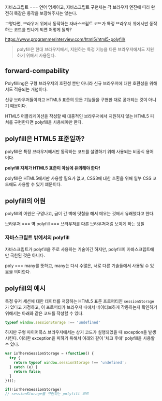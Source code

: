 자바스크립트 === 언어 명세이고, 자바스크립트 구현체는 각 브라우저 엔진에 따라 완전히 똑같은 동작을 보장해주지는 않는다.

그렇다면, 브라우저 위에서 동작하는 자바스크립트 코드가 특정 브라우저 위에서만 동작하는 코드를 만나게 되면 어떻게 될까?

https://www.programmerinterview.com/html5/html5-polyfill/

> polyfill은 현대 브라우저에서, 지원하는 특정 기능을 다른 브라우저에서도 지원하기 위해서 사용된다.

## forward-compability

Polyfilling은 구형 브라우저의 호환성 뿐만 아니라 신규 브라우저에 대한 호환성을 위해서도 적용되는 개념이다.

신규 브라우저들이라고 HTML5 표준의 모든 기능들을 구현한 채로 공개되는 것이 아니기 때문이다.

HTML5 어플리케이션을 작성할 때 대중적인 브라우저에서 지원하지 않는 HTML5 피쳐를 구현한다면 polyfill을 사용해야만 한다.

## polyfill은 HTML5 표준일까?

polyfill은 특정 브라우저에서만 동작하는 코드를 설명하기 위해 사용되는 비공식 용어이다. 

**polyfill 자체가 HTML5 표준이 아님에 유의해야 한다!**

polyfill은 HTML5에서만 사용할 필요가 없고, CSS3에 대한 호환을 위해 일부 CSS 코드에도 사용할 수 있기 떄문이다.

## polyfill의 어원

polyfill의 어원은 구멍나고, 금이 간 벽에 덧칠을 해서 메우는 것에서 유래했다고 한다.

브라우저 === 벽
polyfill === 브라우저를 다른 브라우저처럼 보이게 하는 덧칠

### 자바스크립트 밖에서의 polyfill

자바스크립트가 polyfill을 주로 사용하는 기술이긴 하지만, polyfill이 자바스크립트에만 국한된 것은 아니다.

poly === many를 뜻하고,
many는 다시 수많은, 서로 다른 기술들에서 사용될 수 있음을 의미한다.

## polyfill의 예시

특정 유저 세션에 대한 데이터를 저장하는 HTML5 표준 프로퍼티인 `sessionStorage` 가 있다고 가정하고, 이 프로퍼티가 브라우저 내에서 네이티브하게 작동하는지 확인하기 위해서는 아래와 같은 코드를 작성할 수 있다.

```javascript
typeof window.sessionStorage !== 'undefined'
```

하지만 구형 파이어폭스 브라우저에서는 상기 코드가 실행되었을 때 exception을 발생시킨다. 이러한 exception을 피하기 위해서 아래와 같이 '체크 후에' polyfill을 사용할 수 있다.

```javascript
var isThereSessionStorage = (function() {
  try {
    return typeof window.sessionStorage !== 'undefined';
  } catch (e) {
    return false;
  }
})(); 

if(!isThereSessionStorage)
// sessionStorage를 구현하는 polyfill 코드
```